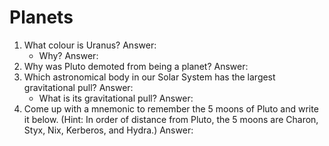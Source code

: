 # Planets

1. What colour is Uranus?
   Answer: 
   * Why?
     Answer: 
2. Why was Pluto demoted from being a planet?
   Answer: 
3. Which astronomical body in our Solar System has the largest gravitational pull?
   Answer: 
   * What is its gravitational pull?
     Answer: 
4. Come up with a mnemonic to remember the 5 moons of Pluto and write it below.
   (Hint: In order of distance from Pluto, the 5 moons are Charon, Styx, Nix, Kerberos, and Hydra.)
   Answer: 
